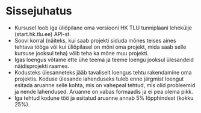 # Sissejuhatus

- Kursusel loob iga üliõpilane oma versiooni HK TLU tunniplaani lehekülje (start.hk.tlu.ee) API-st.
- Soovi korral (näiteks, kui saab projekti siduda mõnes teises aines tehtava tööga või kui üliõpilasel on mõni oma projekt, mida saab selle kursuse jooksul teha) võib teha ka mõne muu projekti.
- Igas loengus võtame ette ühe teema ja teeme loengu jooksul ülesandeid näidisprojekti raames.
- Kodusteks ülesanneteks jääb tavaliselt loengus tehtu rakendamine oma projektis. Koduse ülesande lahenduseks tuleb enne järgmist loengut esitada aruanne selle kohta, mis on vahepeal tehtud, mis olid probleemid ja nende lahendused. Aruanne on vabas formaadis ja ei pea olema pikk.
- Iga tehtud kodune töö ja esitatud aruanne annab 5% lõpphindest (kokku 25%).


